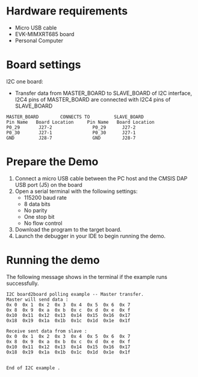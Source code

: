 Hardware requirements
=====================
- Micro USB cable
- EVK-MIMXRT685 board
- Personal Computer

Board settings
============

I2C one board:
  + Transfer data from MASTER_BOARD to SLAVE_BOARD of I2C interface, I2C4 pins of MASTER_BOARD are connected with
    I2C4 pins of SLAVE_BOARD
~~~~~~~~~~~~~~~~~~~~~~~~~~~~~~~~~~~~~~~~~~~~~~~~~~~~~~
MASTER_BOARD        CONNECTS TO         SLAVE_BOARD
Pin Name   Board Location     Pin Name   Board Location
P0_29       J27-2               P0_29      J27-2
P0_30       J27-1               P0_30      J27-1
GND         J28-7               GND        J28-7
~~~~~~~~~~~~~~~~~~~~~~~~~~~~~~~~~~~~~~~~~~~~~~~~~~~~~~

Prepare the Demo
===============
1.  Connect a micro USB cable between the PC host and the CMSIS DAP USB port (J5) on the board
2.  Open a serial terminal with the following settings:
    - 115200 baud rate
    - 8 data bits
    - No parity
    - One stop bit
    - No flow control
3.  Download the program to the target board.
4.  Launch the debugger in your IDE to begin running the demo.

Running the demo
================
The following message shows in the terminal if the example runs successfully.

~~~~~~~~~~~~~~~~~~~~~~~~~~~~
I2C board2board polling example -- Master transfer.
Master will send data :
0x 0  0x 1  0x 2  0x 3  0x 4  0x 5  0x 6  0x 7
0x 8  0x 9  0x a  0x b  0x c  0x d  0x e  0x f
0x10  0x11  0x12  0x13  0x14  0x15  0x16  0x17
0x18  0x19  0x1a  0x1b  0x1c  0x1d  0x1e  0x1f

Receive sent data from slave :
0x 0  0x 1  0x 2  0x 3  0x 4  0x 5  0x 6  0x 7
0x 8  0x 9  0x a  0x b  0x c  0x d  0x e  0x f
0x10  0x11  0x12  0x13  0x14  0x15  0x16  0x17
0x18  0x19  0x1a  0x1b  0x1c  0x1d  0x1e  0x1f


End of I2C example .
~~~~~~~~~~~~~~~~~~~~~~~~~~~~
